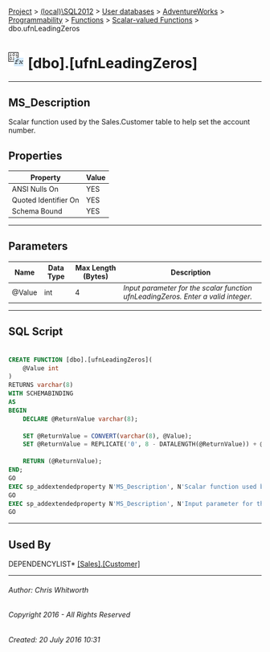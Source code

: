 #### 

[Project](../../../../../../index.md) > [(local)\\SQL2012](../../../../../index.md) > [User databases](../../../../index.md) > [AdventureWorks](../../../index.md) > [Programmability](../../index.md) > [Functions](../index.md) > [Scalar-valued Functions](Scalar-valued_Functions.md) > dbo.ufnLeadingZeros

# ![Scalar-valued Functions](../../../../../../Images/Function_Scalar32.png) [dbo].[ufnLeadingZeros]

---

## <a name="#description"></a>MS_Description

Scalar function used by the Sales.Customer table to help set the account number.

## <a name="#properties"></a>Properties

| Property | Value |
|---|---|
| ANSI Nulls On | YES |
| Quoted Identifier On | YES |
| Schema Bound | YES |


---

## <a name="#parameters"></a>Parameters

| Name | Data Type | Max Length (Bytes) | Description |
|---|---|---|---|
| @Value | int | 4 | _Input parameter for the scalar function ufnLeadingZeros. Enter a valid integer._ |


---

## <a name="#sqlscript"></a>SQL Script

```sql

CREATE FUNCTION [dbo].[ufnLeadingZeros](
    @Value int
) 
RETURNS varchar(8) 
WITH SCHEMABINDING 
AS 
BEGIN
    DECLARE @ReturnValue varchar(8);

    SET @ReturnValue = CONVERT(varchar(8), @Value);
    SET @ReturnValue = REPLICATE('0', 8 - DATALENGTH(@ReturnValue)) + @ReturnValue;

    RETURN (@ReturnValue);
END;
GO
EXEC sp_addextendedproperty N'MS_Description', N'Scalar function used by the Sales.Customer table to help set the account number.', 'SCHEMA', N'dbo', 'FUNCTION', N'ufnLeadingZeros', NULL, NULL
GO
EXEC sp_addextendedproperty N'MS_Description', N'Input parameter for the scalar function ufnLeadingZeros. Enter a valid integer.', 'SCHEMA', N'dbo', 'FUNCTION', N'ufnLeadingZeros', 'PARAMETER', N'@Value'
GO

```


---

## <a name="#usedby"></a>Used By

DEPENDENCYLIST* [[Sales].[Customer]](../../../Tables/Customer.md)


---

###### Author:  Chris Whitworth

###### Copyright 2016 - All Rights Reserved

###### Created: 20 July 2016 10:31


